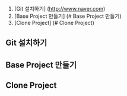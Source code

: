1. [Git 설치하기] (http://www.naver.com)  
1. [Base Project 만들기] (# Base Project 만들기)  
1. [Clone Project] (# Clone Project)  

## Git 설치하기

## Base Project 만들기

## Clone Project
